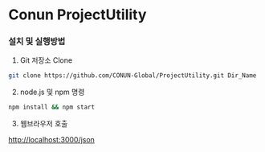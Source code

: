 # Conun ProjectUtility

### 설치 및 실행방법 

1. Git 저장소 Clone

```bash
git clone https://github.com/CONUN-Global/ProjectUtility.git Dir_Name
```
2. node.js 및 npm 명령

```bash
npm install && npm start
```

3. 웹브라우저 호출 


[http://localhost:3000/json](http://localhost:3000/json, "ProjectUtility")
